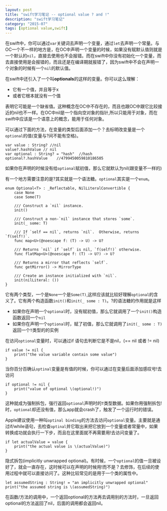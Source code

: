 ```yaml
---
layout: post
title: "swift学习笔记 -- optional value ? and !"
description: "swift学习笔记"
category: "2015-07"
tags: [optional value,swift]
---
```


在swift中，你可以通过`var`关键词去声明一个变量，通过`let`去声明一个常量。与OC一个不一样的地方是，在OC中声明一个变量的时候，如果没有赋默认值则就是一个默认的`nil`，直接去使用也不会报错。而在swift中你没有初始化一个变量，而去直接使用是会报错的，而且还是在编译期就报错了，因为swift中不会在声明一个对象的时候有一个`nil`的默认值。

在swift中还引入了一个叫**optionals**的这样的变量。你可以这么理解：
	
* 它有一个值，并且等于x
* 或者它根本就没有一个值

表明它可能是一个缺省值。这种概念在OC中不存在的，而且也跟OC中跟它比较接近的nil也不一样。在OC中nil是一个指向空对象的指针,所以只能用于对象，而在swift中应该是一个语意上的概念，能用于任何对象。

可以通过下面的方法，在变量的类型后面添加一个？去标明改变量是一个`optional`的值(变量与?间不能有空格)。
	
	var value : String? //nil
	value?.hashValue // nil
	var optional : String? = "hash"  //hash
	optional?.hashValue    //4799450059810186505

如果你在声明的时候没有给`optional`赋初值，那么它就默认为nil(跟变量不一样的)

有一个地方需要注意的是?其实就是一个语法糖。`optional`其实是一个`enum`。

	
	enum Optional<T> : _Reflectable, NilLiteralConvertible {
    	case None
    	case Some(T)

	    /// Construct a `nil` instance.
	    init()

	    /// Construct a non-`nil` instance that stores `some`.
	    init(_ some: T)

	    /// If `self == nil`, returns `nil`.  Otherwise, returns `f(self!)`.
	    func map<U>(@noescape f: (T) -> U) -> U?

	    /// Returns `nil` if `self` is nil, `f(self!)` otherwise.
	    func flatMap<U>(@noescape f: (T) -> U?) -> U?

	    /// Returns a mirror that reflects `self`.
	    func getMirror() -> MirrorType

	    /// Create an instance initialized with `nil`.
	    init(nilLiteral: ())
	}


它有两个类型，一个是`None`一个是`Some(T)`,这样应该就比较好理解`optional`的含义了。它有两个构造函数`init()`和`init(_ some : T)`。?的语法糖的作用就是这样

* 如果你在声明一个`optional`时，没有赋初值，那么它就调用了一个`init()`构造函数返回一个`nil`
* 如果你在声明一个`optional`时，赋了初值，那么它就调用了`init(_ some : T)`返回一个`T`类型的的实例

在访问`optional`变量时，可以通过if 语句去判断它是不是nil，(== nil 或者 != nil)
	
	if value != nil {
		print("the value variable contain some value")
	}

当你百分百确认`optinal`变量是有值的时候，你可以通过在变量后面添加感叹号!去访问 

	if optional != nil {
	    print("value of optional \(optional!)")
	}

这种就成为强制拆包，强行返回`optional`声明时的`T`类型数据。如果你用强制拆包!时，`optional`却还没有值，那么app就会crash了，触发了一个运行时的错误。

Apple建议使用一种叫`optinal binding`的方法去访问`optional`变量。主要就是通过if/while语句，去检查`optinal`并它取出来把它放到一个变量或者常量中，如果转换成功就会执行一下步，而且在这里面就不再需要用!去访问变量了。

	if let actualValue = value {
		print("the actual value is \(actualValue)")
	}

隐式拆包(implicitly unwrapped optional)。有时候，一个`optional`的值一旦被设好了，就会一直存在，这时候可以在声明的时候用!而不是？去修饰，在后续的使用过程中就可以直接访问了。这种比较常见的是用于一个类的属性中。

	let assumedString : String! = "an implicitly unwrapped optional" 
	print("the assumed string is \(assumedString)")


在函数/方法的调用中，一个返回optional的方法再去调用别的方法时，一旦返回optional的方法返回了nil，后面的调用都会返回nil。












